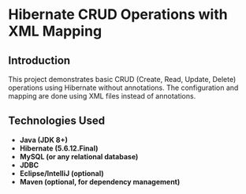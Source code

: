 # Hibernate CRUD Operations with XML Mapping

## Introduction

This project demonstrates basic CRUD (Create, Read, Update, Delete) operations using Hibernate without annotations. The configuration and mapping are done using XML files instead of annotations.

## Technologies Used

- **Java (JDK 8+)**
- **Hibernate (5.6.12.Final)**
- **MySQL (or any relational database)**
- **JDBC**
- **Eclipse/IntelliJ (optional)**
- **Maven (optional, for dependency management)**


